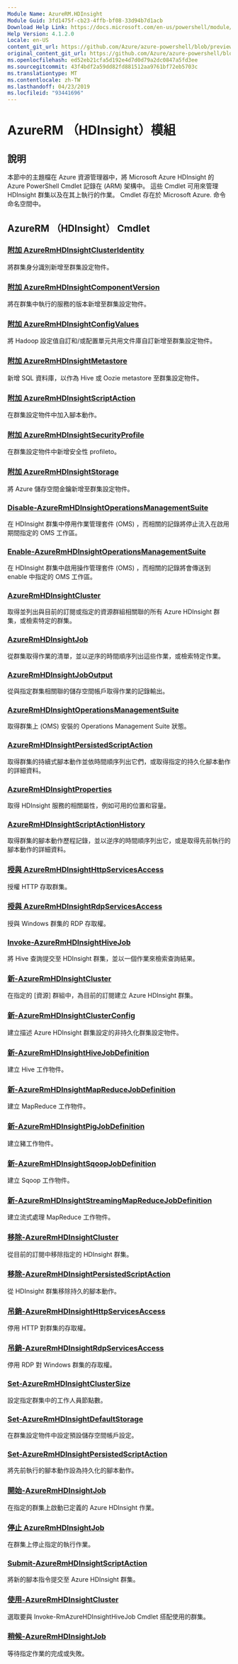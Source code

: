```yaml
---
Module Name: AzureRM.HDInsight
Module Guid: 3fd1475f-cb23-4ffb-bf08-33d94b7d1acb
Download Help Link: https://docs.microsoft.com/en-us/powershell/module/azurerm.hdinsight
Help Version: 4.1.2.0
Locale: en-US
content_git_url: https://github.com/Azure/azure-powershell/blob/preview/src/ResourceManager/HDInsight/Commands.HDInsight/help/AzureRM.HDInsight.md
original_content_git_url: https://github.com/Azure/azure-powershell/blob/preview/src/ResourceManager/HDInsight/Commands.HDInsight/help/AzureRM.HDInsight.md
ms.openlocfilehash: ed52eb21cfa5d192e4d7d0d79a2dc0847a5fd3ee
ms.sourcegitcommit: 43f4bdf2a59dd82fd881512aa9761bf72eb5703c
ms.translationtype: MT
ms.contentlocale: zh-TW
ms.lasthandoff: 04/23/2019
ms.locfileid: "93441696"
---
```

# AzureRM （HDInsight）模組
## 說明
本節中的主題檔在 Azure 資源管理器中，將 Microsoft Azure HDInsight 的 Azure PowerShell Cmdlet 記錄在 (ARM) 架構中。 這些 Cmdlet 可用來管理 HDInsight 群集以及在其上執行的作業。 Cmdlet 存在於 Microsoft Azure. 命令命名空間中。

## AzureRM （HDInsight） Cmdlet
### [附加 AzureRmHDInsightClusterIdentity](Add-AzureRmHDInsightClusterIdentity.md)
將群集身分識別新增至群集設定物件。

### [附加 AzureRmHDInsightComponentVersion](Add-AzureRmHDInsightComponentVersion.md)
將在群集中執行的服務的版本新增至群集設定物件。

### [附加 AzureRmHDInsightConfigValues](Add-AzureRmHDInsightConfigValues.md)
將 Hadoop 設定值自訂和/或配置單元共用文件庫自訂新增至群集設定物件。

### [附加 AzureRmHDInsightMetastore](Add-AzureRmHDInsightMetastore.md)
新增 SQL 資料庫，以作為 Hive 或 Oozie metastore 至群集設定物件。

### [附加 AzureRmHDInsightScriptAction](Add-AzureRmHDInsightScriptAction.md)
在群集設定物件中加入腳本動作。

### [附加 AzureRmHDInsightSecurityProfile](Add-AzureRmHDInsightSecurityProfile.md)
在群集設定物件中新增安全性 profileto。

### [附加 AzureRmHDInsightStorage](Add-AzureRmHDInsightStorage.md)
將 Azure 儲存空間金鑰新增至群集設定物件。

### [Disable-AzureRmHDInsightOperationsManagementSuite](Disable-AzureRmHDInsightOperationsManagementSuite.md)
在 HDInsight 群集中停用作業管理套件 (OMS) ，而相關的記錄將停止流入在啟用期間指定的 OMS 工作區。

### [Enable-AzureRmHDInsightOperationsManagementSuite](Enable-AzureRmHDInsightOperationsManagementSuite.md)
在 HDInsight 群集中啟用操作管理套件 (OMS) ，而相關的記錄將會傳送到 enable 中指定的 OMS 工作區。

### [AzureRmHDInsightCluster](Get-AzureRmHDInsightCluster.md)
取得並列出與目前的訂閱或指定的資源群組相關聯的所有 Azure HDInsight 群集，或檢索特定的群集。

### [AzureRmHDInsightJob](Get-AzureRmHDInsightJob.md)
從群集取得作業的清單，並以逆序的時間順序列出這些作業，或檢索特定作業。

### [AzureRmHDInsightJobOutput](Get-AzureRmHDInsightJobOutput.md)
從與指定群集相關聯的儲存空間帳戶取得作業的記錄輸出。

### [AzureRmHDInsightOperationsManagementSuite](Get-AzureRmHDInsightOperationsManagementSuite.md)
取得群集上 (OMS) 安裝的 Operations Management Suite 狀態。

### [AzureRmHDInsightPersistedScriptAction](Get-AzureRmHDInsightPersistedScriptAction.md)
取得群集的持續式腳本動作並依時間順序列出它們，或取得指定的持久化腳本動作的詳細資料。

### [AzureRmHDInsightProperties](Get-AzureRmHDInsightProperties.md)
取得 HDInsight 服務的相關屬性，例如可用的位置和容量。

### [AzureRmHDInsightScriptActionHistory](Get-AzureRmHDInsightScriptActionHistory.md)
取得群集的腳本動作歷程記錄，並以逆序的時間順序列出它，或是取得先前執行的腳本動作的詳細資料。

### [授與 AzureRmHDInsightHttpServicesAccess](Grant-AzureRmHDInsightHttpServicesAccess.md)
授權 HTTP 存取群集。

### [授與 AzureRmHDInsightRdpServicesAccess](Grant-AzureRmHDInsightRdpServicesAccess.md)
授與 Windows 群集的 RDP 存取權。

### [Invoke-AzureRmHDInsightHiveJob](Invoke-AzureRmHDInsightHiveJob.md)
將 Hive 查詢提交至 HDInsight 群集，並以一個作業來檢索查詢結果。

### [新-AzureRmHDInsightCluster](New-AzureRmHDInsightCluster.md)
在指定的 [資源] 群組中，為目前的訂閱建立 Azure HDInsight 群集。

### [新-AzureRmHDInsightClusterConfig](New-AzureRmHDInsightClusterConfig.md)
建立描述 Azure HDInsight 群集設定的非持久化群集設定物件。

### [新-AzureRmHDInsightHiveJobDefinition](New-AzureRmHDInsightHiveJobDefinition.md)
建立 Hive 工作物件。

### [新-AzureRmHDInsightMapReduceJobDefinition](New-AzureRmHDInsightMapReduceJobDefinition.md)
建立 MapReduce 工作物件。

### [新-AzureRmHDInsightPigJobDefinition](New-AzureRmHDInsightPigJobDefinition.md)
建立豬工作物件。

### [新-AzureRmHDInsightSqoopJobDefinition](New-AzureRmHDInsightSqoopJobDefinition.md)
建立 Sqoop 工作物件。

### [新-AzureRmHDInsightStreamingMapReduceJobDefinition](New-AzureRmHDInsightStreamingMapReduceJobDefinition.md)
建立流式處理 MapReduce 工作物件。

### [移除-AzureRmHDInsightCluster](Remove-AzureRmHDInsightCluster.md)
從目前的訂閱中移除指定的 HDInsight 群集。

### [移除-AzureRmHDInsightPersistedScriptAction](Remove-AzureRmHDInsightPersistedScriptAction.md)
從 HDInsight 群集移除持久的腳本動作。

### [吊銷-AzureRmHDInsightHttpServicesAccess](Revoke-AzureRmHDInsightHttpServicesAccess.md)
停用 HTTP 對群集的存取權。

### [吊銷-AzureRmHDInsightRdpServicesAccess](Revoke-AzureRmHDInsightRdpServicesAccess.md)
停用 RDP 對 Windows 群集的存取權。

### [Set-AzureRmHDInsightClusterSize](Set-AzureRmHDInsightClusterSize.md)
設定指定群集中的工作人員節點數。

### [Set-AzureRmHDInsightDefaultStorage](Set-AzureRmHDInsightDefaultStorage.md)
在群集設定物件中設定預設儲存空間帳戶設定。

### [Set-AzureRmHDInsightPersistedScriptAction](Set-AzureRmHDInsightPersistedScriptAction.md)
將先前執行的腳本動作設為持久化的腳本動作。

### [開始-AzureRmHDInsightJob](Start-AzureRmHDInsightJob.md)
在指定的群集上啟動已定義的 Azure HDInsight 作業。

### [停止 AzureRmHDInsightJob](Stop-AzureRmHDInsightJob.md)
在群集上停止指定的執行作業。

### [Submit-AzureRmHDInsightScriptAction](Submit-AzureRmHDInsightScriptAction.md)
將新的腳本指令提交至 Azure HDInsight 群集。

### [使用-AzureRmHDInsightCluster](Use-AzureRmHDInsightCluster.md)
選取要與 Invoke-RmAzureHDInsightHiveJob Cmdlet 搭配使用的群集。

### [稍候-AzureRmHDInsightJob](Wait-AzureRmHDInsightJob.md)
等待指定作業的完成或失敗。


